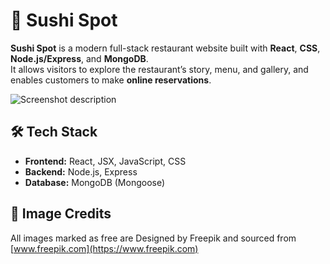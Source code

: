 
# 🍣 Sushi Spot


**Sushi Spot** is a modern full-stack restaurant website built with **React**, **CSS**, **Node.js/Express**, and **MongoDB**.  
It allows visitors to explore the restaurant’s story, menu, and gallery, and enables customers to make **online reservations**.


![Screenshot description](sushi_spot_img.png)


## 🛠️ Tech Stack

- **Frontend:** React, JSX, JavaScript, CSS
- **Backend:** Node.js, Express
- **Database:** MongoDB (Mongoose)

## 📸 Image Credits

All images marked as free are Designed by Freepik and sourced from [www.freepik.com](https://www.freepik.com)


